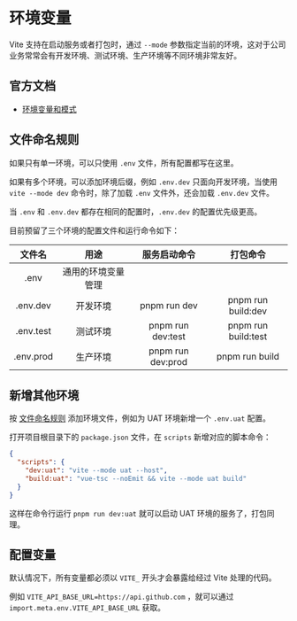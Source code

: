 # 环境变量

Vite 支持在启动服务或者打包时，通过 `--mode` 参数指定当前的环境，这对于公司业务常常会有开发环境、测试环境、生产环境等不同环境非常友好。

## 官方文档

- [环境变量和模式](https://cn.vitejs.dev/guide/env-and-mode.html)

## 文件命名规则

如果只有单一环境，可以只使用 `.env` 文件，所有配置都写在这里。

如果有多个环境，可以添加环境后缀，例如 `.env.dev` 只面向开发环境，当使用 `vite --mode dev` 命令时，除了加载 `.env` 文件外，还会加载 `.env.dev` 文件。

当 `.env` 和 `.env.dev` 都存在相同的配置时，`.env.dev` 的配置优先级更高。

目前预留了三个环境的配置文件和运行命令如下：

|  文件名   |        用途        |   服务启动命令   |      打包命令      |
| :-------: | :----------------: | :--------------: | :----------------: |
|   .env    | 通用的环境变量管理 |                  |
| .env.dev  |      开发环境      |   pnpm run dev    | pnpm run build:dev  |
| .env.test |      测试环境      | pnpm run dev:test | pnpm run build:test |
| .env.prod |      生产环境      | pnpm run dev:prod |   pnpm run build    |

## 新增其他环境

按 [文件命名规则](#文件命名规则) 添加环境文件，例如为 UAT 环境新增一个 `.env.uat` 配置。

打开项目根目录下的 `package.json` 文件，在 `scripts` 新增对应的脚本命令：

```json
{
  "scripts": {
    "dev:uat": "vite --mode uat --host",
    "build:uat": "vue-tsc --noEmit && vite --mode uat build"
  }
}
```

这样在命令行运行 `pnpm run dev:uat` 就可以启动 UAT 环境的服务了，打包同理。

## 配置变量

默认情况下，所有变量都必须以 `VITE_` 开头才会暴露给经过 Vite 处理的代码。

例如 `VITE_API_BASE_URL=https://api.github.com` ，就可以通过 `import.meta.env.VITE_API_BASE_URL` 获取。

